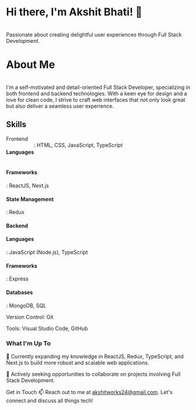 <h1>Hi there, I'm Akshit Bhati! 👋</h1>
<br />
Passionate about creating delightful user experiences through Full Stack Development.

<h1>About Me</h1> <br />
I'm a self-motivated and detail-oriented Full Stack Developer, specializing in both frontend and backend technologies. With a keen eye for design and a love for clean code, I strive to craft web interfaces that not only look great but also deliver a seamless user experience.

<h2>Skills</h2>
Frontend</h4>
<span style="display:flex"><h4>Languages</h4>: HTML, CSS, JavaScript, TypeScript</span>
<h4>Frameworks</h4>: ReactJS, Next.js
<h4>State Management</h4>: Redux
<h4>Backend</h4>
<h4>Languages</h4>: JavaScript (Node.js), TypeScript

<h4>Frameworks</h4>: Express

<h4>Databases</h4>: MongoDB, SQL

Version Control: Git

Tools: Visual Studio Code, GitHub

<h3>What I'm Up To</h3>
🌱 Currently expanding my knowledge in ReactJS, Redux, TypeScript, and Next.js to build more robust and scalable web applications.

🚀 Actively seeking opportunities to collaborate on projects involving Full Stack Development.

Get in Touch
📫 Reach out to me at akshitworks24@gmail.com. Let's connect and discuss all things tech!
